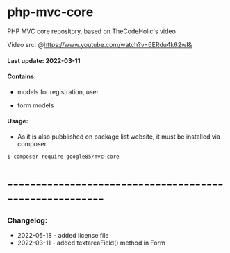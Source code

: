 # php-mvc-core
PHP MVC core repository, based on TheCodeHolic's video

Video src: @https://www.youtube.com/watch?v=6ERdu4k62wI&


#### Last update: 2022-03-11

#### Contains:

- models for registration, user

- form models

#### Usage:

 - As it is also pubblished on package list website, it must be installed via composer
 
 ```
 $ composer require google85/mvc-core
 ```


# -------------------------------------------------------

### Changelog:


- 2022-05-18 - added license file
- 2022-03-11 - added textareaField() method in Form
 




